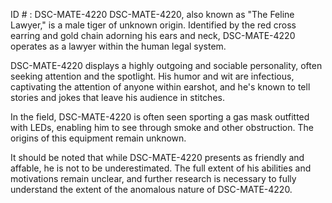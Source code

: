 ID # : DSC-MATE-4220
DSC-MATE-4220, also known as "The Feline Lawyer," is a male tiger of unknown origin. Identified by the red cross earring and gold chain adorning his ears and neck, DSC-MATE-4220 operates as a lawyer within the human legal system.

DSC-MATE-4220 displays a highly outgoing and sociable personality, often seeking attention and the spotlight. His humor and wit are infectious, captivating the attention of anyone within earshot, and he's known to tell stories and jokes that leave his audience in stitches.

In the field, DSC-MATE-4220 is often seen sporting a gas mask outfitted with LEDs, enabling him to see through smoke and other obstruction. The origins of this equipment remain unknown.

It should be noted that while DSC-MATE-4220 presents as friendly and affable, he is not to be underestimated. The full extent of his abilities and motivations remain unclear, and further research is necessary to fully understand the extent of the anomalous nature of DSC-MATE-4220.